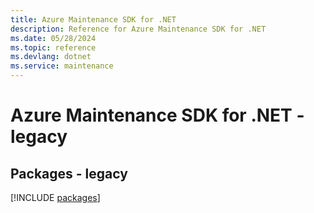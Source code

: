 ```yaml
---
title: Azure Maintenance SDK for .NET
description: Reference for Azure Maintenance SDK for .NET
ms.date: 05/28/2024
ms.topic: reference
ms.devlang: dotnet
ms.service: maintenance
---
```

# Azure Maintenance SDK for .NET - legacy
## Packages - legacy
[!INCLUDE [packages](maintenance-index.md)]